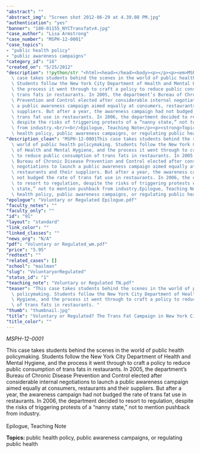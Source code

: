 ```yaml
---
"abstract": ""
"abstract_img": "Screen shot 2012-06-29 at 4.39.08 PM.jpg"
"authentication": "yes"
"banner": "180-01155_NYCTransfatv4.jpg"
"case_author": "Lisa Armstrong"
"case_number": "MSPH-12-0001"
"case_topics":
- "public health policy"
- "public awareness campaigns"
"category_id": "16"
"created_on": "5/25/2012"
"description": !!python/str "<html><head></head><body><p></p><p><em>MSPH-12-0001</em></p><p>This\
  \ case takes students behind the scenes in the world of public health policymaking.\
  \ Students follow the New York City Department of Health and Mental Hygiene, and\
  \ the process it went through to craft a policy to reduce public consumption of\
  \ trans fats in restaurants. In 2005, the department’s Bureau of Chronic Disease\
  \ Prevention and Control elected after considerable internal negotiations to launch\
  \ a public awareness campaign aimed equally at consumers, restaurants and their\
  \ suppliers. But after a year, the awareness campaign had not budged the rate of\
  \ trans fat use in restaurants. In 2006, the department decided to resort to regulation,\
  \ despite the risks of triggering protests of a “nanny state,” not to mention pushback\
  \ from industry.<br/><br/>Epilogue, Teaching Note</p><p><strong>Topics: </strong>public\
  \ health policy, public awareness campaigns, or regulating public health</p></body></html>"
"description_clean": "MSPH-12-0001This case takes students behind the scenes in the\
  \ world of public health policymaking. Students follow the New York City Department\
  \ of Health and Mental Hygiene, and the process it went through to craft a policy\
  \ to reduce public consumption of trans fats in restaurants. In 2005, the department’s\
  \ Bureau of Chronic Disease Prevention and Control elected after considerable internal\
  \ negotiations to launch a public awareness campaign aimed equally at consumers,\
  \ restaurants and their suppliers. But after a year, the awareness campaign had\
  \ not budged the rate of trans fat use in restaurants. In 2006, the department decided\
  \ to resort to regulation, despite the risks of triggering protests of a “nanny\
  \ state,” not to mention pushback from industry.Epilogue, Teaching NoteTopics: public\
  \ health policy, public awareness campaigns, or regulating public health"
"epologue": "Voluntary or Regulated Epilogue.pdf"
"faculty_notes": ""
"faculty_only": ""
"id": "91"
"layout": "standard"
"link_color": ""
"linked_classes": ""
"news_org": "N/A"
"pdf": "Voluntary or Regulated_wm.pdf"
"price": "5.95"
"redtext": ""
"related_cases": []
"school": "mailman"
"slug": "VoluntaryorRegulated"
"status_id": "1"
"teaching_note": "Voluntary or Regulated TN.pdf"
"teaser": "This case takes students behind the scenes in the world of public health\
  \ policymaking. Students follow the New York City Department of Health and Mental\
  \ Hygiene, and the process it went through to craft a policy to reduce public consumption\
  \ of trans fats in restaurants. "
"thumb": "thumbnail.jpg"
"title": "Voluntary or Regulated? The Trans Fat Campaign in New York City"
"title_color": ""
---
```

<html><head></head><body><p></p><p><em>MSPH-12-0001</em></p><p>This case takes students behind the scenes in the world of public health policymaking. Students follow the New York City Department of Health and Mental Hygiene, and the process it went through to craft a policy to reduce public consumption of trans fats in restaurants. In 2005, the department’s Bureau of Chronic Disease Prevention and Control elected after considerable internal negotiations to launch a public awareness campaign aimed equally at consumers, restaurants and their suppliers. But after a year, the awareness campaign had not budged the rate of trans fat use in restaurants. In 2006, the department decided to resort to regulation, despite the risks of triggering protests of a “nanny state,” not to mention pushback from industry.<br/><br/>Epilogue, Teaching Note</p><p><strong>Topics: </strong>public health policy, public awareness campaigns, or regulating public health</p></body></html>
